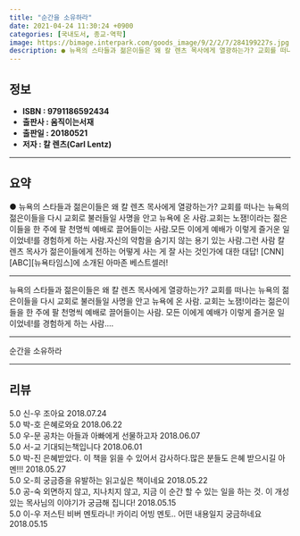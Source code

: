 ```yaml
---
title: "순간을 소유하라"
date: 2021-04-24 11:30:24 +0900
categories: [국내도서, 종교-역학]
image: https://bimage.interpark.com/goods_image/9/2/2/7/284199227s.jpg
description: ● 뉴욕의 스타들과 젊은이들은 왜 칼 렌츠 목사에게 열광하는가? 교회를 떠나는 뉴욕의 젊은이들을 다시 교회로 불러들일 사명을 안고 뉴욕에 온 사람.교회는 노잼!이라는 젊은이들을 한 주에 팔 천명씩 예배로 끌어들이는 사람.모든 이에게 예배가 이렇게 즐거운 일이었네!를 경험하게 하는 사람
---
```


## **정보**

- **ISBN : 9791186592434**
- **출판사 : 움직이는서재**
- **출판일 : 20180521**
- **저자 : 칼 렌츠(Carl Lentz)**

------



## **요약**

●  뉴욕의 스타들과 젊은이들은 왜 칼 렌츠 목사에게 열광하는가? 교회를 떠나는 뉴욕의 젊은이들을 다시 교회로 불러들일 사명을 안고 뉴욕에 온 사람.교회는 노잼!이라는 젊은이들을 한 주에 팔 천명씩 예배로 끌어들이는 사람.모든 이에게 예배가 이렇게 즐거운 일이었네!를 경험하게 하는 사람.자신의 약함을 숨기지 않는 용기 있는 사람.그런 사람 칼 렌츠 목사가 젊은이들에게 전하는 어떻게 사는 게 잘 사는 것인가에 대한 대답! [CNN][ABC][뉴욕타임스]에 소개된 아마존 베스트셀러!

------

뉴욕의 스타들과 젊은이들은
왜 칼 렌츠 목사에게 열광하는가? 
교회를 떠나는 뉴욕의 젊은이들을 
다시 교회로 불러들일 사명을 안고 뉴욕에 온 사람.
교회는 노잼!이라는 젊은이들을 한 주에 팔 천명씩 예배로 끌어들이는 사람.
모든 이에게 예배가 이렇게 즐거운 일이었네!를 경험하게 하는 사람.... 

------


순간을 소유하라 

------


## **리뷰** 

5.0 신-우 조아요 2018.07.24 <br/>5.0 박-호 은혜로와요 2018.06.22 <br/>5.0 우-문 공차는 아들과 아빠에게 선물하고자 2018.06.07 <br/>5.0 서-교 기대되는책입니다 2018.06.01 <br/>5.0 박-진 은혜받았다. 이 책을 읽을 수 있어서 감사하다.많은 분들도 은혜 받으시길 아멘!!! 2018.05.27 <br/>5.0 오-희 궁금증을 유발하는 읽고싶은 책이네요 2018.05.22 <br/>5.0 공-숙 외면하지 않고, 지나치지 않고, 지금 이 순간 할 수 있는 일을 하는 것. 이 개성있는 목사님의 이야기가 궁금해 집니다! 2018.05.15 <br/>5.0 이-우 저스틴 비버 멘토라니! 카이리 어빙 멘토.. 어떤 내용일지 궁금하네요 2018.05.15 <br/>